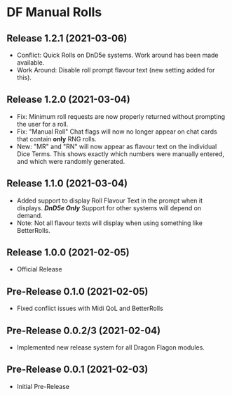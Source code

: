 # DF Manual Rolls

## Release 1.2.1 (2021-03-06)
- Conflict: Quick Rolls on DnD5e systems. Work around has been made available.
- Work Around: Disable roll prompt flavour text (new setting added for this).

## Release 1.2.0 (2021-03-04)
- Fix: Minimum roll requests are now properly returned without prompting the user for a roll.
- Fix: "Manual Roll" Chat flags will now no longer appear on chat cards that contain **only** RNG rolls.
- New: "MR" and "RN" will now appear as flavour text on the individual Dice Terms. This shows exactly which numbers were manually entered, and which were randomly generated.

## Release 1.1.0 (2021-03-04)

- Added support to display Roll Flavour Text in the prompt when it displays. ***DnD5e Only*** Support for other systems will depend on demand.
- Note: Not all flavour texts will display when using something like BetterRolls.

## Release 1.0.0 (2021-02-05)

- Official Release

## Pre-Release 0.1.0 (2021-02-05)

- Fixed conflict issues with Midi QoL and BetterRolls

## Pre-Release 0.0.2/3 (2021-02-04)

- Implemented new release system for all Dragon Flagon modules.

## Pre-Release 0.0.1 (2021-02-03)

- Initial Pre-Release


